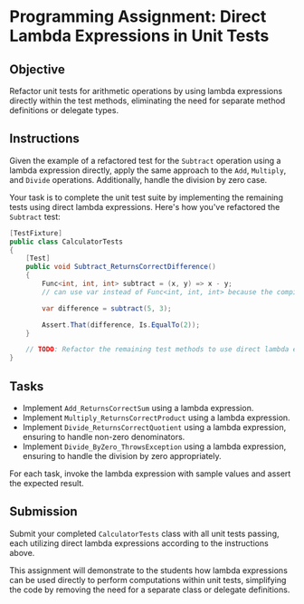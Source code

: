 # Programming Assignment: Direct Lambda Expressions in Unit Tests

## Objective
Refactor unit tests for arithmetic operations by using lambda expressions directly within the test methods, eliminating the need for separate method definitions or delegate types.

## Instructions

Given the example of a refactored test for the `Subtract` operation using a lambda expression directly, apply the same approach to the `Add`, `Multiply`, and `Divide` operations. Additionally, handle the division by zero case.

Your task is to complete the unit test suite by implementing the remaining tests using direct lambda expressions. Here's how you've refactored the `Subtract` test:

```csharp
[TestFixture]
public class CalculatorTests
{
    [Test]
    public void Subtract_ReturnsCorrectDifference()
    {
        Func<int, int, int> subtract = (x, y) => x - y;
        // can use var instead of Func<int, int, int> because the compiler can infer the type from the lambda expression

        var difference = subtract(5, 3);

        Assert.That(difference, Is.EqualTo(2));
    }

    // TODO: Refactor the remaining test methods to use direct lambda expressions
}
```

## Tasks

- Implement `Add_ReturnsCorrectSum` using a lambda expression.
- Implement `Multiply_ReturnsCorrectProduct` using a lambda expression.
- Implement `Divide_ReturnsCorrectQuotient` using a lambda expression, ensuring to handle non-zero denominators.
- Implement `Divide_ByZero_ThrowsException` using a lambda expression, ensuring to handle the division by zero appropriately.

For each task, invoke the lambda expression with sample values and assert the expected result.

## Submission
Submit your completed `CalculatorTests` class with all unit tests passing, each utilizing direct lambda expressions according to the instructions above.


This assignment will demonstrate to the students how lambda expressions can be used directly to perform computations within unit tests, simplifying the code by removing the need for a separate class or delegate definitions.